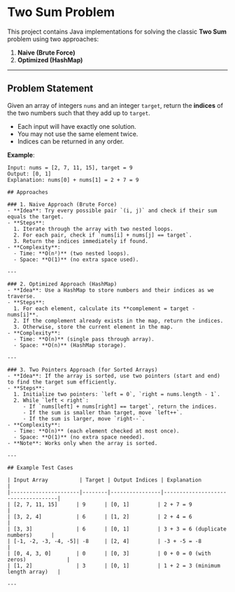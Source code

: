 # Two Sum Problem

This project contains Java implementations for solving the classic **Two Sum** problem using two approaches:  
1. **Naive (Brute Force)**  
2. **Optimized (HashMap)**  

---

## Problem Statement
Given an array of integers `nums` and an integer `target`, return the **indices** of the two numbers such that they add up to `target`.  

- Each input will have exactly one solution.  
- You may not use the same element twice.  
- Indices can be returned in any order.  

**Example**:  
```text
Input: nums = [2, 7, 11, 15], target = 9  
Output: [0, 1]  
Explanation: nums[0] + nums[1] = 2 + 7 = 9

## Approaches

### 1. Naive Approach (Brute Force)
- **Idea**: Try every possible pair `(i, j)` and check if their sum equals the target.  
- **Steps**:
  1. Iterate through the array with two nested loops.
  2. For each pair, check if `nums[i] + nums[j] == target`.
  3. Return the indices immediately if found.
- **Complexity**:
  - Time: **O(n²)** (two nested loops).
  - Space: **O(1)** (no extra space used).

---

### 2. Optimized Approach (HashMap)
- **Idea**: Use a HashMap to store numbers and their indices as we traverse.  
- **Steps**:
  1. For each element, calculate its **complement = target - nums[i]**.
  2. If the complement already exists in the map, return the indices.
  3. Otherwise, store the current element in the map.
- **Complexity**:
  - Time: **O(n)** (single pass through array).
  - Space: **O(n)** (HashMap storage).

---

### 3. Two Pointers Approach (for Sorted Arrays)
- **Idea**: If the array is sorted, use two pointers (start and end) to find the target sum efficiently.  
- **Steps**:
  1. Initialize two pointers: `left = 0`, `right = nums.length - 1`.
  2. While `left < right`:
     - If `nums[left] + nums[right] == target`, return the indices.
     - If the sum is smaller than target, move `left++`.
     - If the sum is larger, move `right--`.
- **Complexity**:
  - Time: **O(n)** (each element checked at most once).
  - Space: **O(1)** (no extra space needed).
- **Note**: Works only when the array is sorted.

---

## Example Test Cases

| Input Array          | Target | Output Indices | Explanation                        |
|----------------------|--------|----------------|------------------------------------|
| [2, 7, 11, 15]      | 9      | [0, 1]         | 2 + 7 = 9                          |
| [3, 2, 4]           | 6      | [1, 2]         | 2 + 4 = 6                          |
| [3, 3]              | 6      | [0, 1]         | 3 + 3 = 6 (duplicate numbers)      |
| [-1, -2, -3, -4, -5]| -8     | [2, 4]         | -3 + -5 = -8                       |
| [0, 4, 3, 0]        | 0      | [0, 3]         | 0 + 0 = 0 (with zeros)             |
| [1, 2]              | 3      | [0, 1]         | 1 + 2 = 3 (minimum length array)   |

---
